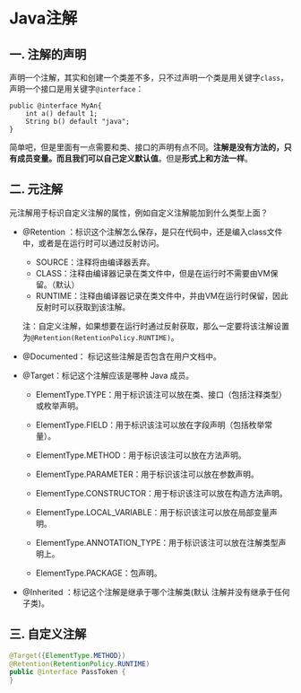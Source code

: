 # Java注解

## 一. 注解的声明

声明一个注解，其实和创建一个类差不多，只不过声明一个类是用关键字`class`，声明一个接口是用关键字`@interface`：

```shell
public @interface MyAn{
    int a() default 1;
    String b() default "java";
}
```

简单吧，但是里面有一点需要和类、接口的声明有点不同。**注解是没有方法的，只有成员变量。而且我们可以自己定义默认值**。但是**形式上和方法一样**。



## 二. 元注解

元注解用于标识自定义注解的属性，例如自定义注解能加到什么类型上面？

- @Retention ：标识这个注解怎么保存，是只在代码中，还是编入class文件中，或者是在运行时可以通过反射访问。

  - SOURCE：注释将由编译器丢弃。
  - CLASS：注释由编译器记录在类文件中，但是在运行时不需要由VM保留。（默认）
  - RUNTIME：注释由编译器记录在类文件中，并由VM在运行时保留，因此反射时可以获取到该注解。

  注：自定义注解，如果想要在运行时通过反射获取，那么一定要将该注解设置为`@Retention(RetentionPolicy.RUNTIME)`。

- @Documented： 标记这些注解是否包含在用户文档中。

- @Target：标记这个注解应该是哪种 Java 成员。

  - ElementType.TYPE：用于标识该注可以放在类、接口（包括注释类型）或枚举声明。

  - ElementType.FIELD：用于标识该注可以放在字段声明（包括枚举常量）。

  - ElementType.METHOD：用于标识该注可以放在方法声明。

  - ElementType.PARAMETER：用于标识该注可以放在参数声明。

  - ElementType.CONSTRUCTOR：用于标识该注可以放在构造方法声明。

  - ElementType.LOCAL_VARIABLE：用于标识该注可以放在局部变量声明。

  - ElementType.ANNOTATION_TYPE：用于标识该注可以放在注解类型声明上。

  - ElementType.PACKAGE：包声明。

- @Inherited ：标记这个注解是继承于哪个注解类(默认 注解并没有继承于任何子类)。



## 三. 自定义注解

```java
@Target({ElementType.METHOD})
@Retention(RetentionPolicy.RUNTIME)
public @interface PassToken {
}
```


